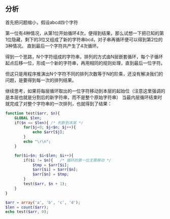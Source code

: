 ## 分析

首先把问题缩小，假设abcd四个字符

第一位有4种情况，从第1位开始循环4次，便得到结果，那么试想一下把已知的第1位隐藏，剩下的3位又组成了新的字符串bcd，对子串再循环便可以得到第2位的3种情况。
直到最后一个字符共产生了4次循环。

得到一个思路，N个字符组成的字符串，排列的方式由N层嵌套循环，每个子循环起点后移一位，形成一个新的字符串，再用相同的规则处理，直到最后一位字符。

但这只是用程序推演出N个字符不同的排列次数等于N的阶乘，还没有解决我们的问题，是要得到每一次的排列结果。

继续思考，如果将每层循环取出的一位字符移动到本层的起始位（注意这里强调的是本层也就是分割后的新字符串，而不是整个原始字符串）
当最内层循环结束时就完成了对整个字符串的一次排列，也就得到了结果：

``` php
function test($arr, $n){
    GLOBAL $len;
    if($n == $len){ /* 判断到末尾 */
        for($j=0; $j<$n; $j++){
            echo $arr[$j];
        }
        echo "\r\n";
    }

    for($i=$n; $i<$len; $i++){
        if($i != $n){   /* 循环的第一位无需移动 */
            $tmp = $arr[$i];
            $arr[$i] = $arr[$n];
            $arr[$n] = $tmp;
        }
        test($arr, $n + 1);
    }
}

$arr = array('a', 'b', 'c', 'd');
$len = count($arr);
echo test($arr, 0);
```
